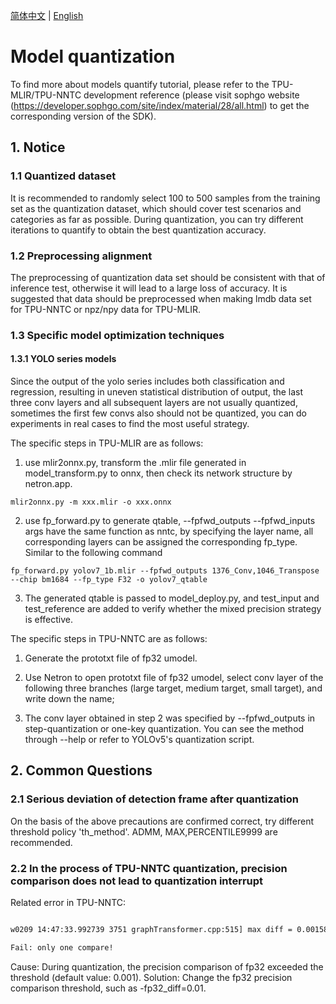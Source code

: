 [简体中文](./Calibration_Guide.md) | [English](./Calibration_Guide_EN.md.md)

# Model quantization

To find more about models quantify tutorial, please refer to the TPU-MLIR/TPU-NNTC development reference (please visit sophgo website (https://developer.sophgo.com/site/index/material/28/all.html) to get the corresponding version of the SDK).

## 1. Notice
### 1.1 Quantized dataset
It is recommended to randomly select 100 to 500 samples from the training set as the quantization dataset, which should cover test scenarios and categories as far as possible. During quantization, you can try different iterations to quantify to obtain the best quantization accuracy.

### 1.2 Preprocessing alignment
The preprocessing of quantization data set should be consistent with that of inference test, otherwise it will lead to a large loss of accuracy. It is suggested that data should be preprocessed when making lmdb data set for TPU-NNTC or npz/npy data for TPU-MLIR.

### 1.3 Specific model optimization techniques
#### 1.3.1 YOLO series models
Since the output of the yolo series includes both classification and regression, resulting in uneven statistical distribution of output, the last three conv layers and all subsequent layers are not usually quantized, sometimes the first few convs also should not be quantized, you can do experiments in real cases to find the most useful strategy. 

The specific steps in TPU-MLIR are as follows:
1. use mlir2onnx.py, transform the .mlir file generated in model_transform.py to onnx, then check its network structure by netron.app.
```
mlir2onnx.py -m xxx.mlir -o xxx.onnx
```
2. use fp_forward.py to generate qtable, --fpfwd_outputs --fpfwd_inputs args have the same function as nntc, by specifying the layer name, all corresponding layers can be assigned the corresponding fp_type. Similar to the following command
```
fp_forward.py yolov7_1b.mlir --fpfwd_outputs 1376_Conv,1046_Transpose --chip bm1684 --fp_type F32 -o yolov7_qtable
```
3. The generated qtable is passed to model_deploy.py, and test_input and test_reference are added to verify whether the mixed precision strategy is effective.


The specific steps in TPU-NNTC are as follows:

1. Generate the prototxt file of fp32 umodel.

2. Use Netron to open prototxt file of fp32 umodel, select conv layer of the following three branches (large target, medium target, small target), and write down the name;

3. The conv layer obtained in step 2 was specified by --fpfwd_outputs in step-quantization or one-key quantization. You can see the method through --help or refer to YOLOv5's quantization script.

## 2. Common Questions

### 2.1 Serious deviation of detection frame after quantization

On the basis of the above precautions are confirmed correct, try different threshold policy 'th_method'. ADMM, MAX,PERCENTILE9999 are recommended.

### 2.2 In the process of TPU-NNTC quantization, precision comparison does not lead to quantization interrupt

Related error in TPU-NNTC:

```bash

w0209 14:47:33.992739 3751 graphTransformer.cpp:515] max diff = 0.00158691 max diff blob id :4 blob name: out put

Fail: only one compare!

```

Cause: During quantization, the precision comparison of fp32 exceeded the threshold (default value: 0.001).
Solution: Change the fp32 precision comparison threshold, such as -fp32_diff=0.01.